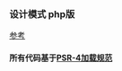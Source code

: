 ### 设计模式 php版
[参考](http://designpatternsphp.readthedocs.org)

#### 所有代码基于[PSR-4加载规范](https://github.com/php-fig/fig-standards/blob/master/accepted/PSR-4-autoloader-meta.md)